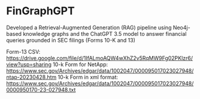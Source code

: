 # FinGraphGPT
Developed a Retrieval-Augmented Generation (RAG) pipeline using Neo4j-based knowledge graphs and the ChatGPT 3.5 model to answer financial queries grounded in SEC filings (Forms 10-K and 13) <br>

Form-13 CSV: https://drive.google.com/file/d/1IfALmoAQW4wXhZ2v5RqMW9Fg02PKlzr6/view?usp=sharing
10-k Form for NetApp: https://www.sec.gov/Archives/edgar/data/1002047/000095017023027948/ntap-20230428.htm
10-k Form in xml format: https://www.sec.gov/Archives/edgar/data/1002047/000095017023027948/0000950170-23-027948.txt

